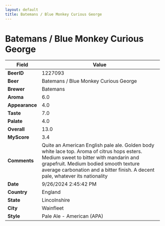 ```yaml
---
layout: default
title: Batemans / Blue Monkey Curious George
---
```


# Batemans / Blue Monkey Curious George

| Field         | Value     |
|---------------|-----------|
| **BeerID** | 1227093 |
| **Beer** | Batemans / Blue Monkey Curious George |
| **Brewer** | Batemans |
| **Aroma** | 6.0 |
| **Appearance** | 4.0 |
| **Taste** | 7.0 |
| **Palate** | 4.0 |
| **Overall** | 13.0 |
| **MyScore** | 3.4 |
| **Comments** | Quite an American English pale ale. Golden body white lace top.  Aroma of citrus hops esters. Medium sweet to bitter with mandarin and grapefruit.  Medium bodied smooth texture average carbonation and a bitter finish.  A decent pale, whatever its nationality  |
| **Date** | 9/26/2024 2:45:42 PM |
| **Country** | England |
| **State** | Lincolnshire |
| **City** | Wainfleet |
| **Style** | Pale Ale - American (APA) |
